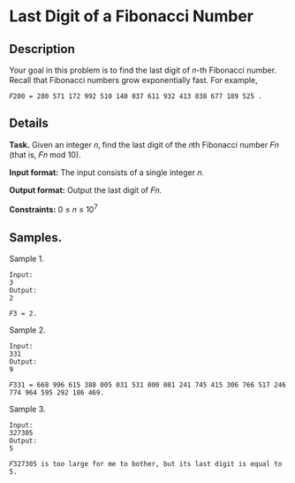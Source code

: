 # Last Digit of a Fibonacci Number

## Description
Your goal in this problem is to find the last digit of 𝑛-th Fibonacci number. 
Recall that Fibonacci numbers grow exponentially fast. For example,
    
    𝐹200 = 280 571 172 992 510 140 037 611 932 413 038 677 189 525 .


## Details
**Task.** 
Given an integer 𝑛, find the last digit of the 𝑛th Fibonacci number 𝐹𝑛 (that is, 𝐹𝑛 mod 10).

**Input format:** 
The input consists of a single integer 𝑛.

**Output format:** 
Output the last digit of 𝐹𝑛.

**Constraints:** 
0 ≤ 𝑛 ≤ 10<sup>7</sup>

## Samples.
Sample 1.

    Input:
    3
    Output:
    2

    𝐹3 = 2.

Sample 2.

    Input:
    331
    Output:
    9

    𝐹331 = 668 996 615 388 005 031 531 000 081 241 745 415 306 766 517 246 774 964 595 292 186 469.

Sample 3.
    
    Input:
    327305
    Output:
    5
    
    𝐹327305 is too large for me to bother, but its last digit is equal to 5.

